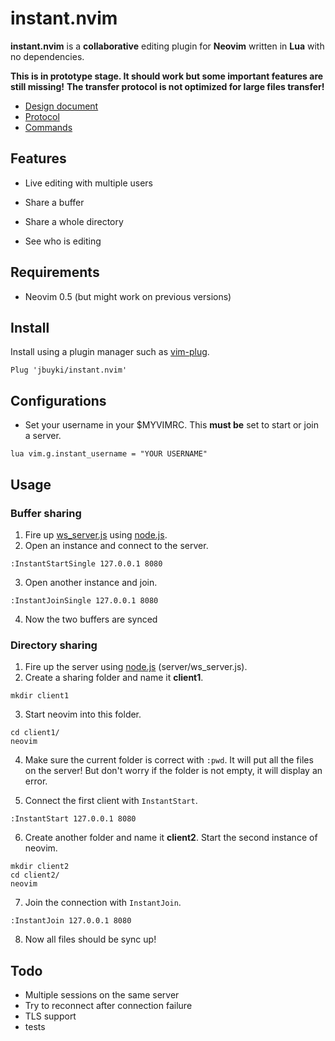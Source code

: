 instant.nvim
============

**instant.nvim** is a **collaborative** editing plugin for **Neovim** written in **Lua** with no dependencies.

**This is in prototype stage. It should work but some important features are still missing!**
**The transfer protocol is not optimized for large files transfer!**

* [Design document](docs/design.md)
* [Protocol](docs/protocol.md)
* [Commands](docs/commands.md)


Features
--------

* Live editing with multiple users

* Share a buffer

* Share a whole directory

* See who is editing

Requirements
------------

* Neovim 0.5 (but might work on previous versions)

Install
-------

Install using a plugin manager such as [vim-plug](https://github.com/junegunn/vim-plug).

```
Plug 'jbuyki/instant.nvim'
```

Configurations
--------------

* Set your username in your $MYVIMRC. This **must be** set to start or join a server.

```
lua vim.g.instant_username = "YOUR USERNAME"
```

Usage
-----

### Buffer sharing

1. Fire up [ws_server.js](server/ws_server.js) using [node.js](https://nodejs.org/en/).
2. Open an instance and connect to the server.
```
:InstantStartSingle 127.0.0.1 8080
```
3. Open another instance and join.
```
:InstantJoinSingle 127.0.0.1 8080
```
4. Now the two buffers are synced

### Directory sharing

1. Fire up the server using [node.js](https://nodejs.org/en/) (server/ws_server.js).
2. Create a sharing folder and name it **client1**.
```
mkdir client1
```
3. Start neovim into this folder.
```
cd client1/
neovim
```
4. Make sure the current folder is correct with `:pwd`. It will put all the files on the server! But don't worry if the folder is not empty, it will display an error.

5. Connect the first client with `InstantStart`.
```
:InstantStart 127.0.0.1 8080
```

6. Create another folder and name it **client2**. Start the second instance of neovim.
```
mkdir client2
cd client2/
neovim
```

7. Join the connection with `InstantJoin`.
```
:InstantJoin 127.0.0.1 8080
```

8. Now all files should be sync up!

Todo
----

* Multiple sessions on the same server
* Try to reconnect after connection failure
* TLS support
* tests

